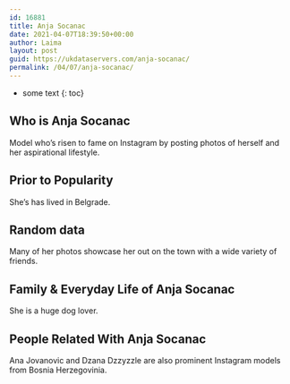```yaml
---
id: 16881
title: Anja Socanac
date: 2021-04-07T18:39:50+00:00
author: Laima
layout: post
guid: https://ukdataservers.com/anja-socanac/
permalink: /04/07/anja-socanac/
---
```


* some text
{: toc}


## Who is Anja Socanac
                  
                  
                  
Model who&#8217;s risen to fame on Instagram by posting photos of herself and her aspirational lifestyle. 
                  
              
            
              
            
                
                
                
## Prior to Popularity
                  
                  
                  
She&#8217;s has lived in Belgrade.
                  
              
            
              
            
                
                
                
## Random data
                  
                  
                  
Many of her photos showcase her out on the town with a wide variety of friends. 
                  
              
            
              
            
                
                
                
## Family & Everyday Life of Anja Socanac
                  
                  
                  
She is a huge dog lover. 
                  
              
            
              
            
                
                
                
## People Related With Anja Socanac
                  
                  
                  
Ana Jovanovic and Dzana Dzzyzzle are also prominent Instagram models from Bosnia Herzegovinia. 
                  
              
            
              
            
                
              
            
              
              
            
            
              
            
          
          
          